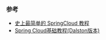 

### 参考
* [史上最简单的 SpringCloud 教程](http://blog.csdn.net/forezp/article/details/70148833)
* [Spring Cloud基础教程(Dalston版本)](http://blog.didispace.com/Spring-Cloud%E5%9F%BA%E7%A1%80%E6%95%99%E7%A8%8B/)